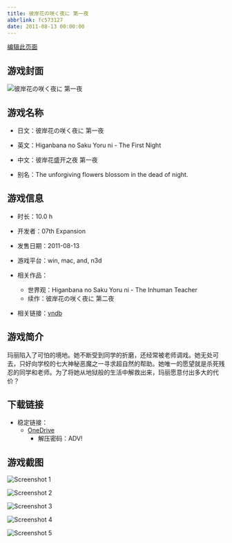 ```yaml
---
title: 彼岸花の咲く夜に 第一夜
abbrlink: fc573127
date: 2011-08-13 00:00:00
---
```

[编辑此页面](https://github.com/ACG-3/ADV3-source/blob/main/source/_posts/games/%E5%BD%BC%E5%B2%B8%E8%8A%B1%E3%81%AE%E5%92%B2%E3%81%8F%E5%A4%9C%E3%81%AB%20%E7%AC%AC%E4%B8%80%E5%A4%9C.md)

## 游戏封面

![彼岸花の咲く夜に 第一夜](https://pan.timero.xyz/d/onedrive/img_lib_001/%E5%BD%BC%E5%B2%B8%E8%8A%B1%E3%81%AE%E5%92%B2%E3%81%8F%E5%A4%9C%E3%81%AB%20%E7%AC%AC%E4%B8%80%E5%A4%9C_cover.avif)


## 游戏名称

- 日文：彼岸花の咲く夜に 第一夜
- 英文：Higanbana no Saku Yoru ni - The First Night
- 中文：彼岸花盛开之夜 第一夜

- 别名：The unforgiving flowers blossom in the dead of night.


## 游戏信息

- 时长：10.0 h
- 开发者：07th Expansion
- 发售日期：2011-08-13
- 游戏平台：win, mac, and, n3d
- 相关作品：
   - 世界观：Higanbana no Saku Yoru ni - The Inhuman Teacher
   - 续作：彼岸花の咲く夜に 第二夜

- 相关链接：[vndb](https://vndb.org/v7576)


## 游戏简介

玛丽陷入了可怕的境地。她不断受到同学的折磨，还经常被老师调戏。她无处可去，只好向学校的七大神秘恶魔之一寻求超自然的帮助。她唯一的愿望就是杀死残忍的同学和老师。为了将她从地狱般的生活中解救出来，玛丽愿意付出多大的代价？


## 下载链接

- 稳定链接：
    - [OneDrive](https://pan.timero.xyz/onedrive/adv_lib_001/%E5%BD%BC%E5%B2%B8%E8%8A%B1%E3%81%AE%E5%92%B2%E3%81%8F%E5%A4%9C%E3%81%AB%20%E7%AC%AC%E4%B8%80%E5%A4%9C)
        - 解压密码：ADV!



## 游戏截图


![Screenshot 1](https://pan.timero.xyz/d/onedrive/img_lib_001/%E5%BD%BC%E5%B2%B8%E8%8A%B1%E3%81%AE%E5%92%B2%E3%81%8F%E5%A4%9C%E3%81%AB%20%E7%AC%AC%E4%B8%80%E5%A4%9C_Screenshot_1.avif)

![Screenshot 2](https://pan.timero.xyz/d/onedrive/img_lib_001/%E5%BD%BC%E5%B2%B8%E8%8A%B1%E3%81%AE%E5%92%B2%E3%81%8F%E5%A4%9C%E3%81%AB%20%E7%AC%AC%E4%B8%80%E5%A4%9C_Screenshot_2.avif)

![Screenshot 3](https://pan.timero.xyz/d/onedrive/img_lib_001/%E5%BD%BC%E5%B2%B8%E8%8A%B1%E3%81%AE%E5%92%B2%E3%81%8F%E5%A4%9C%E3%81%AB%20%E7%AC%AC%E4%B8%80%E5%A4%9C_Screenshot_3.avif)

![Screenshot 4](https://pan.timero.xyz/d/onedrive/img_lib_001/%E5%BD%BC%E5%B2%B8%E8%8A%B1%E3%81%AE%E5%92%B2%E3%81%8F%E5%A4%9C%E3%81%AB%20%E7%AC%AC%E4%B8%80%E5%A4%9C_Screenshot_4.avif)

![Screenshot 5](https://pan.timero.xyz/d/onedrive/img_lib_001/%E5%BD%BC%E5%B2%B8%E8%8A%B1%E3%81%AE%E5%92%B2%E3%81%8F%E5%A4%9C%E3%81%AB%20%E7%AC%AC%E4%B8%80%E5%A4%9C_Screenshot_5.avif)

